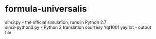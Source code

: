 # formula-universalis

sim3.py - the official simulation, runs in Python 2.7<br />
sim3-python3.py - Python 3 translation courtesy Yqt1001
yay.txt - output file
